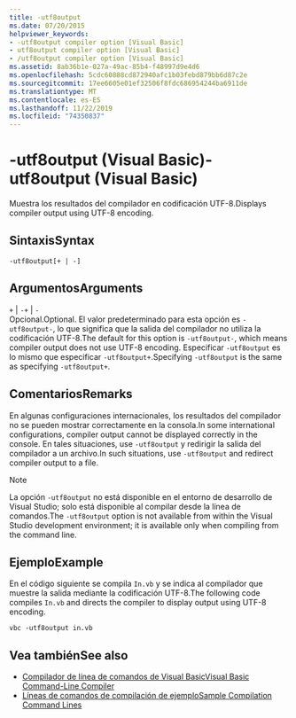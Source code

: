 ```yaml
---
title: -utf8output
ms.date: 07/20/2015
helpviewer_keywords:
- -utf8output compiler option [Visual Basic]
- utf8output compiler option [Visual Basic]
- /utf8output compiler option [Visual Basic]
ms.assetid: 8ab36b1e-027a-49ac-85b4-f48997d9e4d6
ms.openlocfilehash: 5cdc60888cd872940afc1b03febd879bb6d87c2e
ms.sourcegitcommit: 17ee6605e01ef32506f8fdc686954244ba6911de
ms.translationtype: MT
ms.contentlocale: es-ES
ms.lasthandoff: 11/22/2019
ms.locfileid: "74350837"
---
```

# <a name="-utf8output-visual-basic"></a><span data-ttu-id="86675-102">-utf8output (Visual Basic)</span><span class="sxs-lookup"><span data-stu-id="86675-102">-utf8output (Visual Basic)</span></span>
<span data-ttu-id="86675-103">Muestra los resultados del compilador en codificación UTF-8.</span><span class="sxs-lookup"><span data-stu-id="86675-103">Displays compiler output using UTF-8 encoding.</span></span>  
  
## <a name="syntax"></a><span data-ttu-id="86675-104">Sintaxis</span><span class="sxs-lookup"><span data-stu-id="86675-104">Syntax</span></span>  
  
```console  
-utf8output[+ | -]  
```  
  
## <a name="arguments"></a><span data-ttu-id="86675-105">Argumentos</span><span class="sxs-lookup"><span data-stu-id="86675-105">Arguments</span></span>  
 <span data-ttu-id="86675-106">`+` &#124; `-`</span><span class="sxs-lookup"><span data-stu-id="86675-106">`+` &#124; `-`</span></span>  
 <span data-ttu-id="86675-107">Opcional.</span><span class="sxs-lookup"><span data-stu-id="86675-107">Optional.</span></span> <span data-ttu-id="86675-108">El valor predeterminado para esta opción es `-utf8output-`, lo que significa que la salida del compilador no utiliza la codificación UTF-8.</span><span class="sxs-lookup"><span data-stu-id="86675-108">The default for this option is `-utf8output-`, which means compiler output does not use UTF-8 encoding.</span></span> <span data-ttu-id="86675-109">Especificar `-utf8output` es lo mismo que especificar `-utf8output+`.</span><span class="sxs-lookup"><span data-stu-id="86675-109">Specifying `-utf8output` is the same as specifying `-utf8output+`.</span></span>  
  
## <a name="remarks"></a><span data-ttu-id="86675-110">Comentarios</span><span class="sxs-lookup"><span data-stu-id="86675-110">Remarks</span></span>  
 <span data-ttu-id="86675-111">En algunas configuraciones internacionales, los resultados del compilador no se pueden mostrar correctamente en la consola.</span><span class="sxs-lookup"><span data-stu-id="86675-111">In some international configurations, compiler output cannot be displayed correctly in the console.</span></span> <span data-ttu-id="86675-112">En tales situaciones, use `-utf8output` y redirigir la salida del compilador a un archivo.</span><span class="sxs-lookup"><span data-stu-id="86675-112">In such situations, use `-utf8output` and redirect compiler output to a file.</span></span>  
  
> [!NOTE]
> <span data-ttu-id="86675-113">La opción `-utf8output` no está disponible en el entorno de desarrollo de Visual Studio; solo está disponible al compilar desde la línea de comandos.</span><span class="sxs-lookup"><span data-stu-id="86675-113">The `-utf8output` option is not available from within the Visual Studio development environment; it is available only when compiling from the command line.</span></span>  
  
## <a name="example"></a><span data-ttu-id="86675-114">Ejemplo</span><span class="sxs-lookup"><span data-stu-id="86675-114">Example</span></span>  
 <span data-ttu-id="86675-115">En el código siguiente se compila `In.vb` y se indica al compilador que muestre la salida mediante la codificación UTF-8.</span><span class="sxs-lookup"><span data-stu-id="86675-115">The following code compiles `In.vb` and directs the compiler to display output using UTF-8 encoding.</span></span>  
  
```console  
vbc -utf8output in.vb  
```  
  
## <a name="see-also"></a><span data-ttu-id="86675-116">Vea también</span><span class="sxs-lookup"><span data-stu-id="86675-116">See also</span></span>

- [<span data-ttu-id="86675-117">Compilador de línea de comandos de Visual Basic</span><span class="sxs-lookup"><span data-stu-id="86675-117">Visual Basic Command-Line Compiler</span></span>](../../../visual-basic/reference/command-line-compiler/index.md)
- [<span data-ttu-id="86675-118">Líneas de comandos de compilación de ejemplo</span><span class="sxs-lookup"><span data-stu-id="86675-118">Sample Compilation Command Lines</span></span>](../../../visual-basic/reference/command-line-compiler/sample-compilation-command-lines.md)
